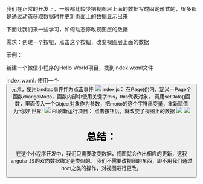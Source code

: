 我们在正常的开发上，一般都比较少把视图层上面的数据写成固定形式的，很多都是通过动态获取数据时并更新页面上的数据显示出来

下面让我们来一些学习，如何动态修改视图层的数据

需求：创建一个按钮，点击这个按钮，改变视图层上面的数据

示例：

新建一个微信小程序的Hello World项目，找到index.wxml文件

index.wxml:
使用一个<button>元素，使用bindtap事件作为点击事件
![](https://upload-images.jianshu.io/upload_images/19956127-637f47bda6717257.png?imageMogr2/auto-orient/strip%7CimageView2/2/w/1240)
index.js：
在Page({})内，定义一Page个函数changeMotto，函数内部中使用关键字this，this代表对象，
调用setData()函数，里面传入一个Object对象作为参数，把motto的这个字符串变量，重新赋值为“你好 世界”
![](https://upload-images.jianshu.io/upload_images/19956127-1e25d0c717fd9d3a.png?imageMogr2/auto-orient/strip%7CimageView2/2/w/1240)
F5刷新运行项目：
点击按钮后，就改变了视图上的数据
![](https://upload-images.jianshu.io/upload_images/19956127-83416c53ef9adae0.png?imageMogr2/auto-orient/strip%7CimageView2/2/w/1240)
![](https://upload-images.jianshu.io/upload_images/19956127-ec99834acec5e974.png?imageMogr2/auto-orient/strip%7CimageView2/2/w/1240)

# 总结：
在这个小程序开发中，我们只需要改变数据，视图就会作出相应的更新，这我angular JS的双向数据绑定是类似的。
我们不需要改视图的东西，即不用我们通过dom之类的操作，对视图进行更改。
